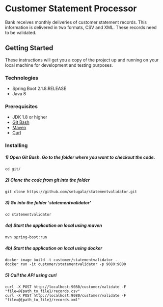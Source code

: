 # Customer Statement Processor

Bank receives monthly deliveries of customer statement records. This information is delivered in two formats, CSV and XML. These records need to be validated.

## Getting Started

These instructions will get you a copy of the project up and running on your local machine for development and testing purposes. 

### Technologies

* Spring Boot 2.1.8.RELEASE
* Java 8

### Prerequisites

* JDK 1.8 or higher
* [Git Bash](https://git-scm.com/downloads)
* [Maven](https://maven.apache.org/download.cgi)
* [Curl](https://curl.haxx.se/dlwiz/?type=bin)

### Installing

##### 1) Open Git Bash. Go to the folder where you want to checkout the code.
```
cd git/
```

##### 2) Clone the code from git into the folder
```
git clone https://github.com/setugala/statementvalidator.git
```

##### 3) Go into the folder 'statementvalidator'
```
cd statementvalidator
```

##### 4a) Start the application on local using maven
```
mvn spring-boot:run
```

##### 4b) Start the application on local using docker
```
docker image build -t customer/statementvalidator .
docker run -it customer/statementvalidator -p 9080:9080
```

##### 5) Call the API using curl
```
curl -X POST http://localhost:9080/customer/validate -F "file=@{path_to_file}/records.csv"
curl -X POST http://localhost:9080/customer/validate -F "file=@{path_to_file}/records.xml"
```

